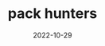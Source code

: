 ---
title: 'pack hunters'
date: 2022-10-29
uploadDate: 2024-03-19
image: {
    src: "./pack_hunters.jpg",
    alt: "the leone brothers tag teaming a twink. matt is resting his head on the back on the couch .",
    width: "450",
    height: "500",
}
thumb: {
    src: "./pack_hunters_thumb.png",
    alt: "pack hunters thumbnail",
}
desc: 'the leone brothers'
tags: ["matt leone", "leo leone", "mlm", "bear", "incest", "bro-con", "threesome", "blowjob", "original", "analog"]
icons: ["fa-paw-claws"]
medium: 'pencil & paper'
original: true
gallery: false
Nsfw: true
Dd: false
---